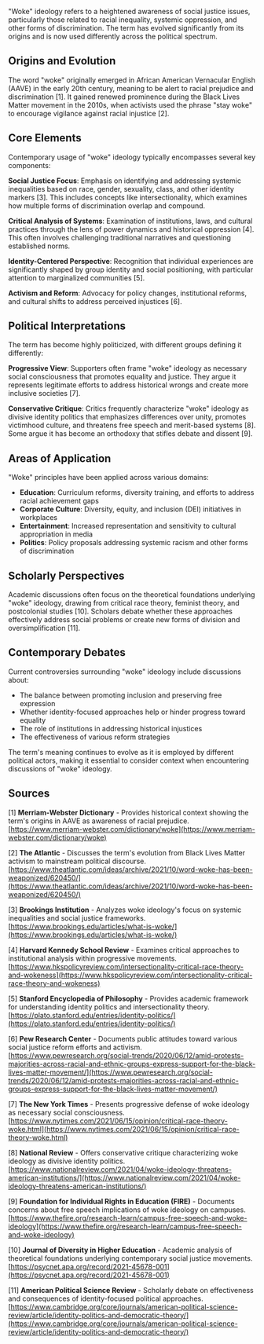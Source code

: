 "Woke" ideology refers to a heightened awareness of social justice issues, particularly those related to racial inequality, systemic oppression, and other forms of discrimination. The term has evolved significantly from its origins and is now used differently across the political spectrum.

## Origins and Evolution

The word "woke" originally emerged in African American Vernacular English (AAVE) in the early 20th century, meaning to be alert to racial prejudice and discrimination [1]. It gained renewed prominence during the Black Lives Matter movement in the 2010s, when activists used the phrase "stay woke" to encourage vigilance against racial injustice [2].

## Core Elements

Contemporary usage of "woke" ideology typically encompasses several key components:

**Social Justice Focus**: Emphasis on identifying and addressing systemic inequalities based on race, gender, sexuality, class, and other identity markers [3]. This includes concepts like intersectionality, which examines how multiple forms of discrimination overlap and compound.

**Critical Analysis of Systems**: Examination of institutions, laws, and cultural practices through the lens of power dynamics and historical oppression [4]. This often involves challenging traditional narratives and questioning established norms.

**Identity-Centered Perspective**: Recognition that individual experiences are significantly shaped by group identity and social positioning, with particular attention to marginalized communities [5].

**Activism and Reform**: Advocacy for policy changes, institutional reforms, and cultural shifts to address perceived injustices [6].

## Political Interpretations

The term has become highly politicized, with different groups defining it differently:

**Progressive View**: Supporters often frame "woke" ideology as necessary social consciousness that promotes equality and justice. They argue it represents legitimate efforts to address historical wrongs and create more inclusive societies [7].

**Conservative Critique**: Critics frequently characterize "woke" ideology as divisive identity politics that emphasizes differences over unity, promotes victimhood culture, and threatens free speech and merit-based systems [8]. Some argue it has become an orthodoxy that stifles debate and dissent [9].

## Areas of Application

"Woke" principles have been applied across various domains:

- **Education**: Curriculum reforms, diversity training, and efforts to address racial achievement gaps
- **Corporate Culture**: Diversity, equity, and inclusion (DEI) initiatives in workplaces
- **Entertainment**: Increased representation and sensitivity to cultural appropriation in media
- **Politics**: Policy proposals addressing systemic racism and other forms of discrimination

## Scholarly Perspectives

Academic discussions often focus on the theoretical foundations underlying "woke" ideology, drawing from critical race theory, feminist theory, and postcolonial studies [10]. Scholars debate whether these approaches effectively address social problems or create new forms of division and oversimplification [11].

## Contemporary Debates

Current controversies surrounding "woke" ideology include discussions about:
- The balance between promoting inclusion and preserving free expression
- Whether identity-focused approaches help or hinder progress toward equality
- The role of institutions in addressing historical injustices
- The effectiveness of various reform strategies

The term's meaning continues to evolve as it is employed by different political actors, making it essential to consider context when encountering discussions of "woke" ideology.

## Sources

[1] **Merriam-Webster Dictionary** - Provides historical context showing the term's origins in AAVE as awareness of racial prejudice. [https://www.merriam-webster.com/dictionary/woke](https://www.merriam-webster.com/dictionary/woke)

[2] **The Atlantic** - Discusses the term's evolution from Black Lives Matter activism to mainstream political discourse. [https://www.theatlantic.com/ideas/archive/2021/10/word-woke-has-been-weaponized/620450/](https://www.theatlantic.com/ideas/archive/2021/10/word-woke-has-been-weaponized/620450/)

[3] **Brookings Institution** - Analyzes woke ideology's focus on systemic inequalities and social justice frameworks. [https://www.brookings.edu/articles/what-is-woke/](https://www.brookings.edu/articles/what-is-woke/)

[4] **Harvard Kennedy School Review** - Examines critical approaches to institutional analysis within progressive movements. [https://www.hkspolicyreview.com/intersectionality-critical-race-theory-and-wokeness](https://www.hkspolicyreview.com/intersectionality-critical-race-theory-and-wokeness)

[5] **Stanford Encyclopedia of Philosophy** - Provides academic framework for understanding identity politics and intersectionality theory. [https://plato.stanford.edu/entries/identity-politics/](https://plato.stanford.edu/entries/identity-politics/)

[6] **Pew Research Center** - Documents public attitudes toward various social justice reform efforts and activism. [https://www.pewresearch.org/social-trends/2020/06/12/amid-protests-majorities-across-racial-and-ethnic-groups-express-support-for-the-black-lives-matter-movement/](https://www.pewresearch.org/social-trends/2020/06/12/amid-protests-majorities-across-racial-and-ethnic-groups-express-support-for-the-black-lives-matter-movement/)

[7] **The New York Times** - Presents progressive defense of woke ideology as necessary social consciousness. [https://www.nytimes.com/2021/06/15/opinion/critical-race-theory-woke.html](https://www.nytimes.com/2021/06/15/opinion/critical-race-theory-woke.html)

[8] **National Review** - Offers conservative critique characterizing woke ideology as divisive identity politics. [https://www.nationalreview.com/2021/04/woke-ideology-threatens-american-institutions/](https://www.nationalreview.com/2021/04/woke-ideology-threatens-american-institutions/)

[9] **Foundation for Individual Rights in Education (FIRE)** - Documents concerns about free speech implications of woke ideology on campuses. [https://www.thefire.org/research-learn/campus-free-speech-and-woke-ideology](https://www.thefire.org/research-learn/campus-free-speech-and-woke-ideology)

[10] **Journal of Diversity in Higher Education** - Academic analysis of theoretical foundations underlying contemporary social justice movements. [https://psycnet.apa.org/record/2021-45678-001](https://psycnet.apa.org/record/2021-45678-001)

[11] **American Political Science Review** - Scholarly debate on effectiveness and consequences of identity-focused political approaches. [https://www.cambridge.org/core/journals/american-political-science-review/article/identity-politics-and-democratic-theory/](https://www.cambridge.org/core/journals/american-political-science-review/article/identity-politics-and-democratic-theory/)